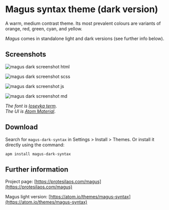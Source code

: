 # Magus syntax theme (dark version)

A warm, medium contrast theme. Its most prevalent colours are variants of orange, red, green, cyan, and yellow.

*Magus* comes in standalone light and dark versions (see further info below).

## Screenshots

![magus dark screenshot html](https://raw.githubusercontent.com/protesilaos/prot16/master/magus/img/magus_dark_html.png)

![magus dark screenshot scss](https://raw.githubusercontent.com/protesilaos/prot16/master/magus/img/magus_dark_scss.png)

![magus dark screenshot js](https://raw.githubusercontent.com/protesilaos/prot16/master/magus/img/magus_dark_js.png)

![magus dark screenshot md](https://raw.githubusercontent.com/protesilaos/prot16/master/magus/img/magus_dark_md.png)

*The font is [Iosevka term](https://github.com/be5invis/Iosevka)*.  
*The UI is [Atom Material](https://github.com/atom-material/atom-material-ui)*.

## Download

Search for `magus-dark-syntax` in Settings > Install > Themes. Or install it directly using the command:

```shell
apm install magus-dark-syntax
```

## Further information

Project page: [https://protesilaos.com/magus](https://protesilaos.com/magus)

Magus light version: [https://atom.io/themes/magus-syntax](https://atom.io/themes/magus-syntax)
